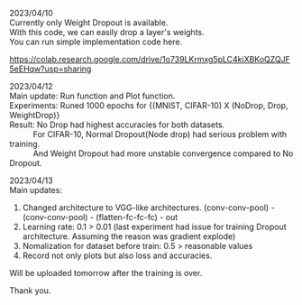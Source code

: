 2023/04/10  
Currently only Weight Dropout is available.  
With this code, we can easily drop a layer's weights.  
You can run simple implementation code here.  
  
https://colab.research.google.com/drive/1o739LKrmxg5pLC4kiXBKoQZQJF5eEHqw?usp=sharing  
  
2023/04/12  
Main update: Run function and Plot function.  
Experiments: Runed 1000 epochs for {(MNIST, CIFAR-10) X (NoDrop, Drop, WeightDrop)}   
Result: No Drop had highest accuracies for both datasets.  
   For CIFAR-10, Normal Dropout(Node drop) had serious problem with training.  
   And Weight Dropout had more unstable convergence compared to No Dropout.
   
2023/04/13  
Main updates:   
1) Changed architecture to VGG-like architectures. (conv-conv-pool) - (conv-conv-pool) - (flatten-fc-fc-fc) - out  
2) Learning rate: 0.1 > 0.01 (last experiment had issue for training Dropout architecture. Assuming the reason was gradient explode)
3) Nomalization for dataset before train: 0.5 > reasonable values
4) Record not only plots but also loss and accuracies.  

Will be uploaded tomorrow after the training is over.
   
Thank you.
